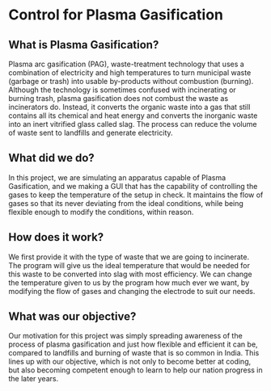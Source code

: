 # Control for Plasma Gasification
## What is Plasma Gasification?
Plasma arc gasification (PAG), waste-treatment technology that uses a combination of electricity and high temperatures to turn municipal waste (garbage or trash) into usable by-products without combustion (burning). Although the technology is sometimes confused with incinerating or burning trash, plasma gasification does not combust the waste as incinerators do. Instead, it converts the organic waste into a gas that still contains all its chemical and heat energy and converts the inorganic waste into an inert vitrified glass called slag. The process can reduce the volume of waste sent to landfills and generate electricity.
## What did we do?
In this project, we are simulating an apparatus capable of Plasma Gasification, and we making a GUI that has the capability of controlling the gases to keep the temperature of the setup in check. It maintains the flow of gases so that its never deviating from the ideal conditions, while being flexible enough to modify the conditions, within reason.
## How does it work?
We first provide it with the type of waste that we are going to incinerate. The program will give us the ideal temperature that would be needed for this waste to be converted into slag with most efficiency. We can change the temperature given to us by the program how much ever we want, by modifying the flow of gases and changing the electrode to suit our needs.
## What was our objective?
Our motivation for this project was simply spreading awareness of the process of plasma gasification and just how flexible and efficient it can be, compared to landfills and burning of waste that is so common in India. This lines up with our objective, which is not only to become better at coding, but also becoming competent enough to learn to help our nation progress in the later years.
